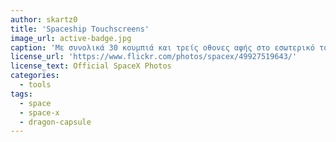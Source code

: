 ```yaml
---
author: skartz0
title: 'Spaceship Touchscreens'
image_url: active-badge.jpg
caption: 'Με συνολικά 30 κουμπιά και τρείς οθονες αφής στο εσωτερικό του Dragon καλυπτονται ολες οι ανάγκες αλληλεπιδρασης με το διαστημόπλοιο, τεράστια αλλαγή από τα 2.000 κουμπιά και διακόπτες στο Space Shuttle.'
license_url: 'https://www.flickr.com/photos/spacex/49927519643/'
license_text: Official SpaceX Photos
categories:
  - tools
tags:
  - space
  - space-x
  - dragon-capsule
---
```

